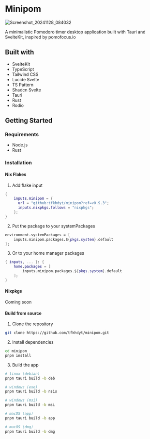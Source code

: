 # Minipom

![Screenshot_20241128_084032](https://github.com/user-attachments/assets/073ab0b9-8daa-4eeb-9746-9e8541d2a31f)

A minimalistic Pomodoro timer desktop application built with Tauri and
SvelteKit, inspired by pomofocus.io

## Built with

- SvelteKit
- TypeScript
- Tailwind CSS
- Lucide Svelte
- TS Pattern
- Shadcn Svelte
- Tauri
- Rust
- Rodio

## Getting Started

### Requirements

- Node.js
- Rust

### Installation

#### Nix Flakes

1. Add flake input

```nix
{
    inputs.minipom = {
      url = "github:tfkhdyt/minipom?ref=v0.9.3";
      inputs.nixpkgs.follows = "nixpkgs";
    };
}
```

2. Put the package to your systemPackages

```nix
environment.systemPackages = [
    inputs.minipom.packages.${pkgs.system}.default
];
```

3. Or to your home manager packages

```nix
{ inputs, ... }: {
    home.packages = [
        inputs.minipom.packages.${pkgs.system}.default
    ];
}
```

#### Nixpkgs

Coming soon

#### Build from source

1. Clone the repository

```bash
git clone https://github.com/tfkhdyt/minipom.git
```

2. Install dependencies

```bash
cd minipom
pnpm install
```

3. Build the app

```bash
# linux (debian)
pnpm tauri build -b deb

# windows (exe)
pnpm tauri build -b nsis

# windows (msi)
pnpm tauri build -b msi

# macOS (app)
pnpm tauri build -b app

# macOS (dmg)
pnpm tauri build -b dmg
```
